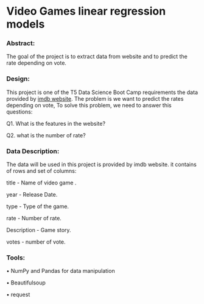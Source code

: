 
# Video Games linear regression models

### Abstract:
The goal of the project is to extract data from website and to predict the rate depending on vote.

### Design:
This project is one of the T5 Data Science Boot Camp requirements the data provided by <a href="https://www.imdb.com/search/title/?title_type=video_game&num_votes=,5000,&sort=user_rating,desc&pf_rd_m=A2FGELUUNOQJNL&pf_rd_p=87cca6a7-a16d-42d9-b9de-6aace99ec40a&pf_rd_r=ERFX36S273PQKZHMN3NF&pf_rd_s=center-6&pf_rd_t=60601&pf_rd_i=video-games&ref_=fea_vg_scg_ats_toprated_hd">imdb website</a>. The problem is we want to predict the rates depending on vote, To solve this problem, we need to answer this questions:

Q1. What is the features in the website?

Q2. what is the number of rate?

### Data Description:
The data will be used in this project is provided by imdb website.  it contains of rows and set of columns:

title - Name of video game .

year - Release Date.

type  - Type of the game.

rate - Number of rate.

Description - Game story.

votes - number of vote.

### Tools:

•	NumPy and Pandas for data manipulation

•	Beautifulsoup

•	request


